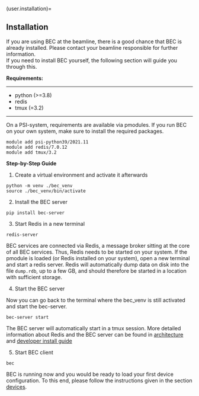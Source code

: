 (user.installation)=
## Installation

If you are using BEC at the beamline, there is a good chance that BEC is already installed.
Please contact your beamline responsible for further information.  
If you need to install BEC yourself, the following section will guide you through this.

**Requirements:**

---
- python (>=3.8)
- redis
- tmux (=3.2)
---

On a PSI-system, requirements are available via pmodules. If you run BEC on your own system, make sure to install the required packages. 
```{code-block} bash 
module add psi-python39/2021.11
module add redis/7.0.12
module add tmux/3.2
```
**Step-by-Step Guide**

1. Create a virtual environment and activate it afterwards

```{code-block} bash
python -m venv ./bec_venv
source ./bec_venv/bin/activate
```
2. Install the BEC server

```{code-block} bash
pip install bec-server
```
3. Start Redis in a new terminal


```{code-block} bash
redis-server
```
BEC services are connected via Redis, a message broker sitting at the core of all BEC services. 
Thus, Redis needs to be started on your system. 
If the pmodule is loaded (or Redis installed on your system), open a new terminal and start a redis server.
Redis will automatically dump data on disk into the file `dump.rdb`, up to a few GB, and should therefore be started in a location with sufficient storage.


4. Start the BEC server

Now you can go back to the terminal where the bec_venv is still activated and start the bec-server.

```{code-block} bash
bec-server start
```
The BEC server will automatically start in a tmux session. 
More detailed information about Redis and the BEC server can be found in [architecture](#developer.architecture) and [developer install guide](#developer.install_developer_env)

5. Start BEC client

```{code-block} bash
bec
```
BEC is running now and you would be ready to load your first device configuration. 
To this end, please follow the instructions given in the section [devices](#user.devices).